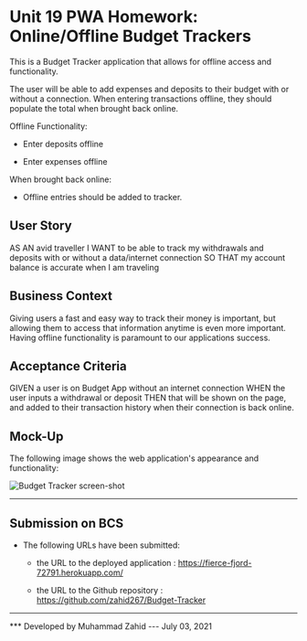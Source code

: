 # Unit 19 PWA Homework: Online/Offline Budget Trackers

This is a  Budget Tracker application that allows for offline access and functionality.

The user will be able to add expenses and deposits to their budget with or without a connection. When entering transactions offline, they should populate the total when brought back online.

Offline Functionality:

  * Enter deposits offline

  * Enter expenses offline

When brought back online:

  * Offline entries should be added to tracker.

## User Story
AS AN avid traveller
I WANT to be able to track my withdrawals and deposits with or without a data/internet connection
SO THAT my account balance is accurate when I am traveling

## Business Context

Giving users a fast and easy way to track their money is important, but allowing them to access that information anytime is even more important. Having offline functionality is paramount to our applications success.


## Acceptance Criteria
GIVEN a user is on Budget App without an internet connection
WHEN the user inputs a withdrawal or deposit
THEN that will be shown on the page, and added to their transaction history when their connection is back online.

## Mock-Up

The following image shows the web application's appearance and functionality:

![Budget Tracker screen-shot](./public/assets/Budget-Tracker-screenshot.png)
- - -

## Submission on BCS

* The following URLs have been submitted:

  * the URL to the deployed application : https://fierce-fjord-72791.herokuapp.com/

  * the URL to the Github repository : https://github.com/zahid267/Budget-Tracker

- - -

*** Developed by Muhammad Zahid --- July 03, 2021